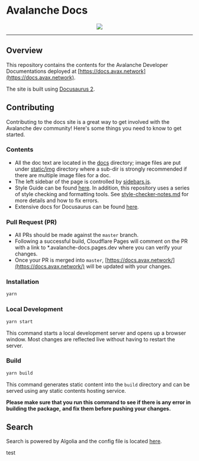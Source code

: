 # Avalanche Docs

<div align="center">
  <img src="static/AvalancheLogoRed.png?raw=true">
</div>

---

## Overview

This repository contains the contents for the Avalanche Developer Documentations
deployed at [https://docs.avax.network](https://docs.avax.network).

The site is built using [Docusaurus 2](https://docusaurus.io/).

## Contributing

Contributing to the docs site is a great way to get involved with the Avalanche dev community!
Here's some things you need to know to get started.

### Contents

- All the doc text are located in the [docs](docs) directory; image files are put under
[static/img](static/img) directory where a sub-dir is strongly recommended if there are multiple
image files for a doc.
- The left sidebar of the page is controlled by [sidebars.js](sidebars.js).
- Style Guide can be found [here](style-guide.md). In addition, this repository
uses a series of style checking and formatting tools. See
[style-checker-notes.md](style-checker-notes.md) for more details and how to fix errors.
- Extensive docs for Docusaurus can be found [here](https://docusaurus.io/docs).

### Pull Request (PR)

- All PRs should be made against the `master` branch.
- Following a successful build, Cloudflare Pages will comment on the PR with a link to
  \*.avalanche-docs.pages.dev where you can verify your changes.
- Once your PR is merged into `master`, [https://docs.avax.network/](https://docs.avax.network/)
  will be updated with your changes.

### Installation

```zsh
yarn
```

### Local Development

```zsh
yarn start
```

This command starts a local development server and opens up a browser window. Most changes are
reflected live without having to restart the server.

### Build

```zsh
yarn build
```

This command generates static content into the `build` directory and can be served using any static
contents hosting service.

**Please make sure that you run this command to see if there is any error in building the package,**
**and fix them before pushing your changes.**

## Search

Search is powered by Algolia and the config file is located [here](https://github.com/algolia/docsearch-configs/blob/master/configs/avax.json).

test